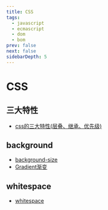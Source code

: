 ```yaml
---
title: CSS
tags: 
  - javascript
  - ecmascript
  - dom
  - bom
prev: false
next: false
sidebarDepth: 5
---
```

# CSS

## 三大特性

- [css的三大特性(层叠、继承、优先级)](./features/README.md)

## background

- [background-size](./background/01background-size.md)
- [Gradient渐变](./background/02gradient.md)

## whitespace

- [whitespace](./whitespace/README.md)
